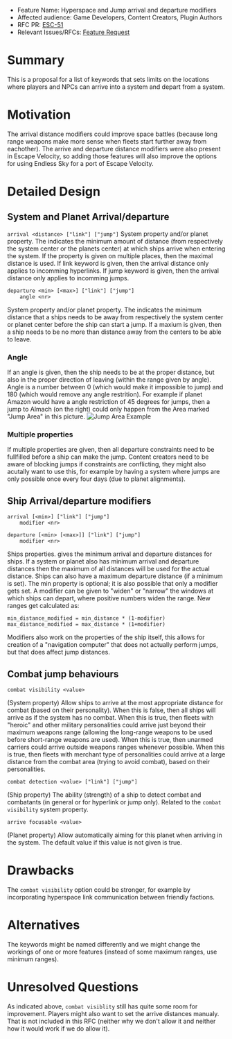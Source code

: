 - Feature Name: Hyperspace and Jump arrival and departure modifiers
- Affected audience: Game Developers, Content Creators, Plugin Authors
- RFC PR: [ESC-51](https://github.com/EndlessSkyCommunity/endless-sky/pull/51)
- Relevant Issues/RFCs: [Feature Request](https://github.com/endless-sky/endless-sky/issues/4334)

# Summary
This is a proposal for a list of keywords that sets limits on the locations where players and NPCs can arrive into a system and depart from a system.

# Motivation
The arrival distance modifiers could improve space battles (because long range weapons make more sense when fleets start further away from eachother).
The arrive and departure distance modifiers were also present in Escape Velocity, so adding those features will also improve the options for using Endless Sky for a port of Escape Velocity.

# Detailed Design
## System and Planet Arrival/departure

```arrival <distance> ["link"] ["jump"]```
System property and/or planet property. The <distance> indicates the minimum amount of distance (from respectively the system center or the planets center) at which ships arrive when entering the system.
If the property is given on multiple places, then the maximal distance is used.
If link keyword is given, then the arrival distance only applies to incomming hyperlinks.
If jump keyword is given, then the arrival distance only applies to incomming jumps.

```
departure <min> [<max>] ["link"] ["jump"]
    angle <nr>
```

System property and/or planet property. The <min> indicates the minimum distance that a ships needs to be away from respectively the system center or planet center before the ship can start a jump.
If a maxium is given, then a ship needs to be no more than distance away from the centers to be able to leave.

### Angle

If an angle is given, then the ship needs to be at the proper distance, but also in the proper direction of leaving (within the range given by angle). Angle is a number between 0 (which would make it impossible to jump) and 180 (which would remove any angle restrition).
For example if planet Amazon would have a angle restriction of 45 degrees for jumps, then a jump to Almach (on the right) could only happen from the Area marked "Jump Area" in this picture.
![Jump Area Example](./jump_arrive_depart_modifiers_angle.png)

### Multiple properties

If multiple properties are given, then all departure constraints need to be fullfilled before a ship can make the jump.
Content creators need to be aware of blocking jumps if constraints are conflicting, they might also acutally want to use this, for example by having a system where jumps are only possible once every four days (due to planet alignments).


## Ship Arrival/departure modifiers

```
arrival [<min>] ["link"] ["jump"]
	modifier <nr>

departure [<min> [<max>]] ["link"] ["jump"]
	modifier <nr>
```
Ships properties. <min> gives the minimum arrival and departure distances for ships. If a system or planet also has minimum arrival and departure distances then the maximum of all distances will be used for the actual distance.
Ships can also have a maximum departure distance (if a minimum is set).
The min property is optional; it is also possible that only a modifier gets set.
A modifier can be given to "widen" or "narrow" the windows at which ships can depart, where positive numbers widen the range.
New ranges get calculated as:
```
min_distance_modified = min_distance * (1-modifier)
max_distance_modified = max_distance * (1+modifier)
```
Modifiers also work on the properties of the ship itself, this allows for creation of a "navigation computer" that does not actually perform jumps, but that does affect jump distances.

## Combat jump behaviours

```
combat visibility <value>
```
(System property)
Allow ships to arrive at the most appropriate distance for combat (based on their personality).
When this is false, then all ships will arrive as if the system has no combat.
When this is true, then fleets with "heroic" and other military personalities could arrive just beyond their maximum weapons range (allowing the long-range weapons to be used before short-range weapons are used).
When this is true, then unarmed carriers could arrive outside weapons ranges whenever possible.
When this is true, then fleets with merchant type of personalities could arrive at a large distance from the combat area (trying to avoid combat), based on their personalities.


```
combat detection <value> ["link"] ["jump"]
```
(Ship property)
The ability (strength) of a ship to detect combat and combatants (in general or for hyperlink or jump only). Related to the `combat visibility` system property.


```
arrive focusable <value>
```
(Planet property)
Allow automatically aiming for this planet when arriving in the system. The default value if this value is not given is true.

# Drawbacks
The `combat visibility` option could be stronger, for example by incorporating hyperspace link communication between friendly factions.

# Alternatives
The keywords might be named differently and we might change the workings of one or more features (instead of some maximum ranges, use minimum ranges).

# Unresolved Questions
As indicated above, `combat visiblity` still has quite some room for improvement.
Players might also want to set the arrive distances manualy. That is not included in this RFC (neither why we don't allow it and neither how it would work if we do allow it).
